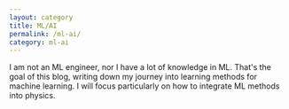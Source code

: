 ```yaml
---
layout: category
title: ML/AI
permalink: /ml-ai/
category: ml-ai
---
```


I am not an ML engineer, nor I have a lot of knowledge in ML. That's the goal of this blog, writing down my journey into learning methods for machine learning. I will focus particularly on how to integrate ML methods into physics.